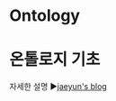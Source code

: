 # Ontology

온톨로지 기초
======================
자세한 설명
▶[jaeyun's blog](https://blog.naver.com/jaeyoon_95)
